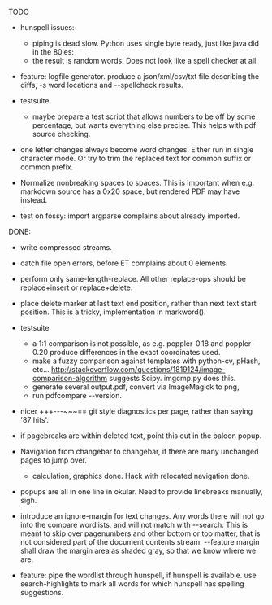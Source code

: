 TODO

* hunspell issues:
  - piping is dead slow. Python uses single byte ready, just like java did in the 80ies:
  - the result is random words. Does not look like a spell checker at all.

* feature: logfile generator.
  produce a json/xml/csv/txt file describing the diffs, -s word locations 
  and --spellcheck results.

* testsuite
  - maybe prepare a test script that allows numbers to be off by some 
    percentage, but wants everything else precise.
    This helps with pdf source checking.

* one letter changes always become word changes.
  Either run in single character mode. Or try to trim the replaced text for 
  common suffix or common prefix.

* Normalize nonbreaking spaces to spaces.
  This is important when e.g. markdown source has a 0x20 space, but rendered
  PDF may have &nbsp; instead.

* test on fossy: import argparse complains about already imported.


DONE:
* write compressed streams.

* catch file open errors, before ET complains about 0 elements.

* perform only same-length-replace. All other replace-ops should be replace+insert
  or replace+delete.

* place delete marker at last text end position, rather than next text start position.
  This is a tricky, implementation in markword().

* testsuite
  - a 1:1 comparison is not possible, as e.g. poppler-0.18 and poppler-0.20
    produce differences in the exact coordinates used.
  - make a fuzzy comparison against templates with python-cv, pHash, etc...
    http://stackoverflow.com/questions/1819124/image-comparison-algorithm suggests
    Scipy.  imgcmp.py does this.
  - generate several output.pdf, convert via ImageMagick to png, 
  - run pdfcompare --version.

* nicer +++---~~~== git style diagnostics per page, rather than saying '87 hits'.

* if pagebreaks are within deleted text, point this out in the baloon popup.
  
* Navigation from changebar to changebar, if there are many unchanged pages to jump over.
  - calculation, graphics done. Hack with relocated navigation done.

* popups are all in one line in okular. Need to provide linebreaks manually, sigh.

* introduce an ignore-margin for text changes. Any words there will not go into
  the compare wordlists, and will not match with --search. This is meant to skip
  over pagenumbers and other bottom or top matter, that is not considered part
  of the document contents stream.
  --feature margin shall draw the margin area as shaded gray, so that we know
  where we are.

* feature:
  pipe the wordlist through hunspell, if hunspell is available.
  use search-highlights to mark all words for which hunspell has spelling 
  suggestions. 
